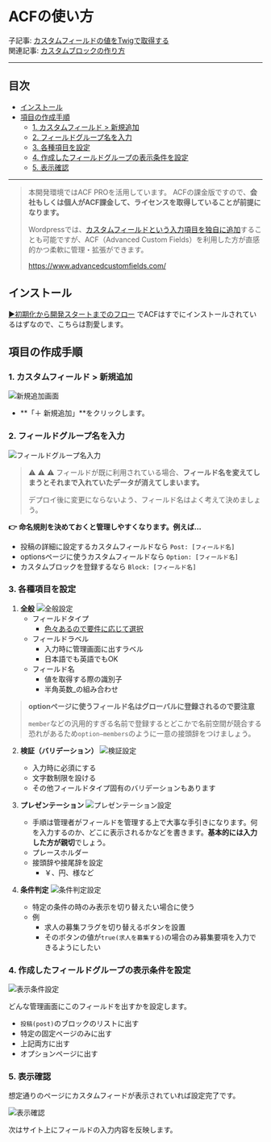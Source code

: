 # ACFの使い方

子記事: [カスタムフィールドの値をTwigで取得する](カスタムフィールドの値をTwigで取得する.md)<br>
関連記事: [カスタムブロックの作り方](カスタムブロックの作り方.md)

---

## 目次

- [インストール](#インストール)
- [項目の作成手順](#項目の作成手順)
  - [1. カスタムフィールド > 新規追加](#1--カスタムフィールド--新規追加)
  - [2. フィールドグループ名を入力](#2--フィールドグループ名を入力)
  - [3. 各種項目を設定](#3--各種項目を設定)
  - [4. 作成したフィールドグループの表示条件を設定](#4--作成したフィールドグループの表示条件を設定)
  - [5. 表示確認](#5--表示確認)

---

> 本開発環境ではACF PROを活用しています。
> ACFの課金版ですので、**会社もしくは個人がACF課金して、ライセンスを取得していることが前提になります。**
> 
> Wordpressでは、[カスタムフィールドという入力項目を独自に追加](https://fit-jp.com/customfield/)することも可能ですが、ACF（Advanced Custom Fields）を利用した方が直感的かつ柔軟に管理・拡張ができます。
> 
> https://www.advancedcustomfields.com/

## インストール

[▶️初期化から開発スタートまでのフロー](初期化から開発スタートまでのフロー.md) でACFはすでにインストールされているはずなので、こちらは割愛します。

## 項目の作成手順

### 1. カスタムフィールド > 新規追加

![新規追加画面](ACFの使い方/スクリーンショット_2025-06-17_13.18.02.png)

- **「＋ 新規追加」**をクリックします。

### 2. フィールドグループ名を入力

![フィールドグループ名入力](ACFの使い方/スクリーンショット_2025-06-17_13.19.23.png)

> ⚠︎ ⚠︎ ⚠︎ 
> フィールドが既に利用されている場合、**フィールド名を変えてしまうとそれまで入れていたデータが消えてしまいます。**
> 
> デプロイ後に変更にならないよう、フィールド名はよく考えて決めましょう。

**👉 命名規則を決めておくと管理しやすくなります。例えば…**

- 投稿の詳細に設定するカスタムフィールドなら `Post: [フィールド名]`
- optionsページに使うカスタムフィールドなら `Option: [フィールド名]`
- カスタムブロックを登録するなら `Block: [フィールド名]`

### 3. 各種項目を設定

1. **全般**
   ![全般設定](ACFの使い方/スクリーンショット_2025-06-17_13.22.26.png)
   - フィールドタイプ
     - [色々あるので要件に応じて選択](https://www.advancedcustomfields.com/resources/#field-types)
   - フィールドラベル
     - 入力時に管理画面に出すラベル
     - 日本語でも英語でもOK
   - フィールド名
     - 値を取得する際の識別子
     - 半角英数_の組み合わせ

> **optionページに使うフィールド名はグローバルに登録されるので要注意**
> 
> `member`などの汎用的すぎる名前で登録するとどこかで名前空間が競合する恐れがあるため`option—members`のように一意の接頭辞をつけましょう。

2. **検証（バリデーション）**
   ![検証設定](ACFの使い方/スクリーンショット_2025-06-17_13.25.37.png)
   - 入力時に必須にする
   - 文字数制限を設ける
   - その他フィールドタイプ固有のバリデーションもあります

3. **プレゼンテーション**
   ![プレゼンテーション設定](ACFの使い方/スクリーンショット_2025-06-17_13.27.13.png)
   - 手順は管理者がフィールドを管理する上で大事な手引きになります。何を入力するのか、どこに表示されるかなどを書きます。**基本的には入力した方が親切**でしょう。
   - プレースホルダー
   - 接頭辞や接尾辞を設定
     - ￥、円、様など

4. **条件判定**
   ![条件判定設定](ACFの使い方/スクリーンショット_2025-06-17_13.29.08.png)
   - 特定の条件の時のみ表示を切り替えたい場合に使う
   - 例
     - 求人の募集フラグを切り替えるボタンを設置
     - そのボタンの値が`true(求人を募集する)`の場合のみ募集要項を入力できるようにしたい

### 4. 作成したフィールドグループの表示条件を設定

![表示条件設定](ACFの使い方/スクリーンショット_2025-06-17_13.31.49.png)

どんな管理画面にこのフィールドを出すかを設定します。
- `投稿(post)`のブロックのリストに出す
- 特定の固定ページのみに出す
- 上記両方に出す
- オプションページに出す

### 5. 表示確認

想定通りのページにカスタムフィードが表示されていれば設定完了です。

![表示確認](ACFの使い方/スクリーンショット_2025-06-17_13.43.08.png)

次はサイト上にフィールドの入力内容を反映します。

